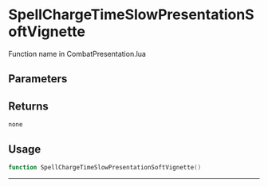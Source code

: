# SpellChargeTimeSlowPresentationSoftVignette
Function name in CombatPresentation.lua
## Parameters

## Returns
`none`
## Usage
```lua
function SpellChargeTimeSlowPresentationSoftVignette()
```
---
